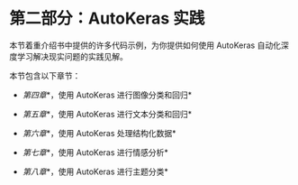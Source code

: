 # 第二部分：AutoKeras 实践

本节着重介绍书中提供的许多代码示例，为你提供如何使用 AutoKeras 自动化深度学习解决现实问题的实践见解。

本节包含以下章节：

+   *第四章**，使用 AutoKeras 进行图像分类和回归*

+   *第五章**，使用 AutoKeras 进行文本分类和回归*

+   *第六章**，使用 AutoKeras 处理结构化数据*

+   *第七章**，使用 AutoKeras 进行情感分析*

+   *第八章**，使用 AutoKeras 进行主题分类*
